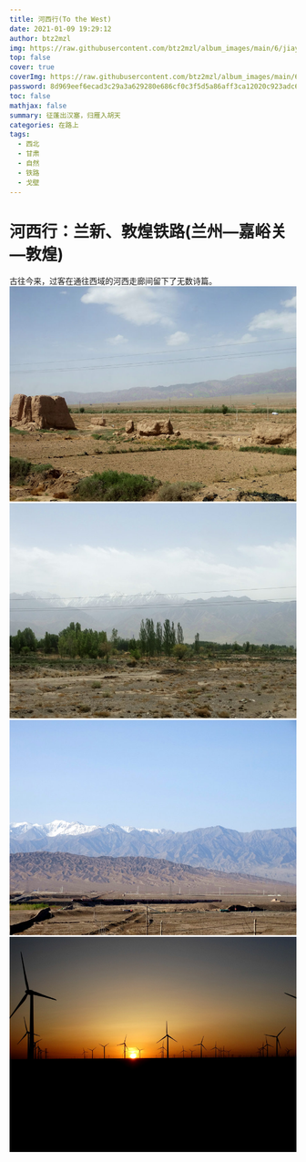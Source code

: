 ```yaml
---
title: 河西行(To the West)
date: 2021-01-09 19:29:12
author: btz2mzl
img: https://raw.githubusercontent.com/btz2mzl/album_images/main/6/jiayuguan_3.jpg
top: false
cover: true
coverImg: https://raw.githubusercontent.com/btz2mzl/album_images/main/6/jiayuguan_3.jpg
password: 8d969eef6ecad3c29a3a629280e686cf0c3f5d5a86aff3ca12020c923adc6c92
toc: false
mathjax: false
summary: 征蓬出汉塞，归雁入胡天
categories: 在路上
tags: 
  - 西北
  - 甘肃
  - 自然
  - 铁路
  - 戈壁
---
```

# 河西行：兰新、敦煌铁路(兰州—嘉峪关—敦煌)
古往今来，过客在通往西域的河西走廊间留下了无数诗篇。
![人造的工事终究无法战胜自然与岁月（兰新铁路金昌—张掖区间）](https://raw.githubusercontent.com/btz2mzl/album_images/main/rail/hexi_1.jpg)
![雪山庇护着戈壁上的点点绿洲（兰新铁路张掖—酒泉区间）](https://raw.githubusercontent.com/btz2mzl/album_images/main/rail/hexi_2.jpg)
![来自西域的列车在雪山下的戈壁上朝内地奔去（兰新铁路嘉峪关西侧）](https://raw.githubusercontent.com/btz2mzl/album_images/main/6/jiayuguan_3.jpg)
![在苍凉的戈壁滩上，只有风叶不舍昼夜（敦煌支线柳沟—瓜州段）](https://raw.githubusercontent.com/btz2mzl/album_images/main/rail/hexi_3.jpg)